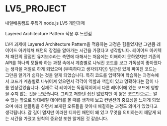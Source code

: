 # LV5_PROJECT
내일배움캠프 주특기 node.js LV5 개인과제

Layered Architecture Pattern 적용 후 느낀점

LV4 과제에 Layered Architecture Pattern을 적용하는 과정은 힘들었지만 그만큼 레이어드 아키텍쳐 패턴의 장점을 알아가는 시간을 가졌다고 생각합니다.
레이어드 아키텍쳐 패턴의 장점인 유지보수라는 측면에 대해서는 처음에는 이해하지 못하였지만 기존의 API를 하나씩 모듈화 하는 과정 속에서 계층별로 나눠진 코드를 
보고 가독성이 좋아졌다는 생각을 저절로 하게 되었으며 (부족하다고 생각되지만) 일관성 있게 짜여진 코드는 그만큼 알기가 쉽다는 것을 알게 되었습니다.
특히 코드를 입력하며 학습하는 과정속에서 코드가 계층별로 나뉘어져 있으면서 각각이 역할과 책임이 있고 명확하다는 점이 나름 인상깊었습니다.
실제로 각 레이어는 독립적이어서 다른 레이어에 있는 코드에 영향을 주지 않는 것을 보았습니다.
그리고 저한텐 쉽진 않았지만 이 짧은 코드만으로는 알 수 없는 앞으로 방대해질 데이터를 볼 때를 생각해 보고 컨벤션의 중요성을 느끼게 되었으며 
에러 핸들링을 하면서 보게된 오류들을 찾아내 해결하는 과정도 의미가 있었다고 생각됩니다.
갈 길이 멀지만 이러한 디자인 패턴이 왜 있고 무엇을 의미하는지 깨닫게 되는 시간을 가졌고 원칙의 중요성 또한 알게된 것 같습니다.

